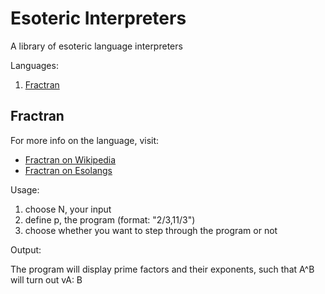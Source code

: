 # Esoteric Interpreters

A library of esoteric language interpreters

Languages:
1. [Fractran](#fractran)





<a name="fractran"></a>
## Fractran

For more info on the language, visit: 
* [Fractran on Wikipedia](https://en.wikipedia.org/wiki/FRACTRAN)
* [Fractran on Esolangs](https://esolangs.org/wiki/Fractran)

Usage:

1. choose N, your input
2. define p, the program (format: "2/3,11/3")
3. choose whether you want to step through the program or not

Output:

The program will display prime factors and their exponents, such that A^B will turn out vA: B
